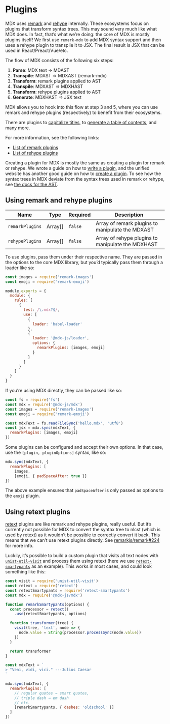# Plugins

MDX uses [remark][] and [rehype][] internally.
These ecosystems focus on plugins that transform syntax trees.
This may sound very much like what MDX does.
In fact, that’s what we’re doing: the core of MDX is mostly plugins itself!
We first use `remark-mdx` to add MDX syntax support and then uses a rehype
plugin to transpile it to JSX.
The final result is JSX that can be used in React/Preact/Vue/etc.

The flow of MDX consists of the following six steps:

1.  **Parse**: MDX text => MDAST
2.  **Transpile**: MDAST => MDXAST (remark-mdx)
3.  **Transform**: remark plugins applied to AST
4.  **Transpile**: MDXAST => MDXHAST
5.  **Transform**: rehype plugins applied to AST
6.  **Generate**: MDXHAST => JSX text

MDX allows you to hook into this flow at step 3 and 5, where you can use remark
and rehype plugins (respectively) to benefit from their ecosystems.

There are plugins to [capitalize titles][remark-capitalize], to [generate a
table of contents][remark-toc], and many more.

For more information, see the following links:

*   [List of remark plugins][remark-plugins]
*   [List of rehype plugins][rehype-plugins]

Creating a plugin for MDX is mostly the same as creating a plugin for remark
or rehype.
We wrote a guide on how to [write a plugin][write-plugin], and the unified website has another good guide on how to [create a plugin][create-plugin].
To see how the syntax trees in MDX deviate from the syntax trees used in remark
or rehype, see [the docs for the AST][ast].

## Using remark and rehype plugins

| Name            | Type     | Required | Description                                       |
| --------------- | -------- | -------- | ------------------------------------------------- |
| `remarkPlugins` | Array\[] | `false`  | Array of remark plugins to manipulate the MDXAST  |
| `rehypePlugins` | Array\[] | `false`  | Array of rehype plugins to manipulate the MDXHAST |

To use plugins, pass them under their respective name.
They are passed in the options to the core MDX library, but you’d typically pass
them through a loader like so:

```js
const images = require('remark-images')
const emoji = require('remark-emoji')

module.exports = {
  module: {
    rules: [
      {
        test: /\.mdx?$/,
        use: [
          {
            loader: 'babel-loader'
          },
          {
            loader: '@mdx-js/loader',
            options: {
              remarkPlugins: [images, emoji]
            }
          }
        ]
      }
    ]
  }
}
```

If you’re using MDX directly, they can be passed like so:

```js
const fs = require('fs')
const mdx = require('@mdx-js/mdx')
const images = require('remark-images')
const emoji = require('remark-emoji')

const mdxText = fs.readFileSync('hello.mdx', 'utf8')
const jsx = mdx.sync(mdxText, {
  remarkPlugins: [images, emoji]
})
```

Some plugins can be configured and accept their own options.
In that case, use the `[plugin, pluginOptions]` syntax, like so:

```js
mdx.sync(mdxText, {
  remarkPlugins: [
    images,
    [emoji, { padSpaceAfter: true }]
})
```

The above example ensures that `padSpaceAfter` is only passed as options to
the `emoji` plugin.

## Using retext plugins

[retext][] plugins are like remark and rehype plugins, really useful.
But it’s currently not possible for MDX to convert the syntax tree to nlcst
(which is used by retext) as it wouldn’t be possible to correctly convert it
back.
This means that we can’t use retext plugins directly.
See [remarkjs/remark#224][] for more info.

Luckily, it’s possible to build a custom plugin that visits all text nodes with
[`unist-util-visit`][visit] and process them using retext (here we use
[`retext-smartypants`][retext-smartypants] as an example).
This works in most cases, and could look something like this:

```js
const visit = require('unist-util-visit')
const retext = require('retext')
const retextSmartypants = require('retext-smartypants')
const mdx = require('@mdx-js/mdx')

function remarkSmartypants(options) {
  const processor = retext()
    .use(retextSmartypants, options)

  function transformer(tree) {
    visit(tree, 'text', node => {
      node.value = String(processor.processSync(node.value))
    })
  }

  return transformer
}

const mdxText = `
> "Veni, vidi, vici." ---Julius Caesar
`

mdx.sync(mdxText, {
  remarkPlugins: [
    // regular quotes → smart quotes,
    // triple dash → em dash
    // etc.
    [remarkSmartypants, { dashes: 'oldschool' }]
  ]
})
```

[ast]: /advanced/ast

[write-plugin]: /guides/writing-a-plugin

[remark]: https://github.com/remarkjs/remark

[rehype]: https://github.com/rehypejs/rehype

[remark-capitalize]: https://github.com/zeit/remark-capitalize

[remark-toc]: https://github.com/remarkjs/remark-toc

[remark-plugins]: https://github.com/remarkjs/remark/blob/master/doc/plugins.md#list-of-plugins

[rehype-plugins]: https://github.com/rehypejs/rehype/blob/master/doc/plugins.md#list-of-plugins

[retext]: https://github.com/retextjs/retext

[remarkjs/remark#224]: https://github.com/remarkjs/remark/issues/224

[visit]: https://github.com/syntax-tree/unist-util-visit

[retext-smartypants]: https://github.com/retextjs/retext-smartypants

[create-plugin]: https://unified.js.org/create-a-plugin.html
